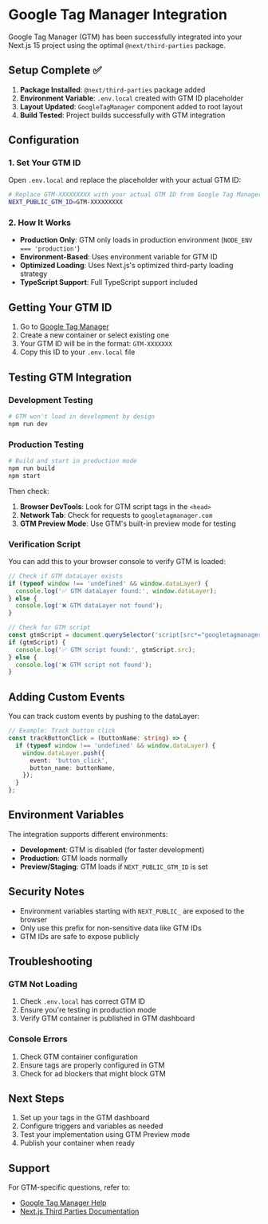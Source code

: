 # Google Tag Manager Integration

Google Tag Manager (GTM) has been successfully integrated into your Next.js 15 project using the optimal `@next/third-parties` package.

## Setup Complete ✅

1. **Package Installed**: `@next/third-parties` package added
2. **Environment Variable**: `.env.local` created with GTM ID placeholder
3. **Layout Updated**: `GoogleTagManager` component added to root layout
4. **Build Tested**: Project builds successfully with GTM integration

## Configuration

### 1. Set Your GTM ID

Open `.env.local` and replace the placeholder with your actual GTM ID:

```bash
# Replace GTM-XXXXXXXXX with your actual GTM ID from Google Tag Manager
NEXT_PUBLIC_GTM_ID=GTM-XXXXXXXXX
```

### 2. How It Works

- **Production Only**: GTM only loads in production environment (`NODE_ENV === 'production'`)
- **Environment-Based**: Uses environment variable for GTM ID
- **Optimized Loading**: Uses Next.js's optimized third-party loading strategy
- **TypeScript Support**: Full TypeScript support included

## Getting Your GTM ID

1. Go to [Google Tag Manager](https://tagmanager.google.com/)
2. Create a new container or select existing one
3. Your GTM ID will be in the format: `GTM-XXXXXXX`
4. Copy this ID to your `.env.local` file

## Testing GTM Integration

### Development Testing
```bash
# GTM won't load in development by design
npm run dev
```

### Production Testing
```bash
# Build and start in production mode
npm run build
npm start
```

Then check:
1. **Browser DevTools**: Look for GTM script tags in the `<head>`
2. **Network Tab**: Check for requests to `googletagmanager.com`
3. **GTM Preview Mode**: Use GTM's built-in preview mode for testing

### Verification Script
You can add this to your browser console to verify GTM is loaded:

```javascript
// Check if GTM dataLayer exists
if (typeof window !== 'undefined' && window.dataLayer) {
  console.log('✅ GTM dataLayer found:', window.dataLayer);
} else {
  console.log('❌ GTM dataLayer not found');
}

// Check for GTM script
const gtmScript = document.querySelector('script[src*="googletagmanager.com"]');
if (gtmScript) {
  console.log('✅ GTM script found:', gtmScript.src);
} else {
  console.log('❌ GTM script not found');
}
```

## Adding Custom Events

You can track custom events by pushing to the dataLayer:

```typescript
// Example: Track button click
const trackButtonClick = (buttonName: string) => {
  if (typeof window !== 'undefined' && window.dataLayer) {
    window.dataLayer.push({
      event: 'button_click',
      button_name: buttonName,
    });
  }
};
```

## Environment Variables

The integration supports different environments:

- **Development**: GTM is disabled (for faster development)
- **Production**: GTM loads normally
- **Preview/Staging**: GTM loads if `NEXT_PUBLIC_GTM_ID` is set

## Security Notes

- Environment variables starting with `NEXT_PUBLIC_` are exposed to the browser
- Only use this prefix for non-sensitive data like GTM IDs
- GTM IDs are safe to expose publicly

## Troubleshooting

### GTM Not Loading
1. Check `.env.local` has correct GTM ID
2. Ensure you're testing in production mode
3. Verify GTM container is published in GTM dashboard

### Console Errors
1. Check GTM container configuration
2. Ensure tags are properly configured in GTM
3. Check for ad blockers that might block GTM

## Next Steps

1. Set up your tags in the GTM dashboard
2. Configure triggers and variables as needed
3. Test your implementation using GTM Preview mode
4. Publish your container when ready

## Support

For GTM-specific questions, refer to:
- [Google Tag Manager Help](https://support.google.com/tagmanager)
- [Next.js Third Parties Documentation](https://nextjs.org/docs/app/building-your-application/optimizing/third-party-libraries)
